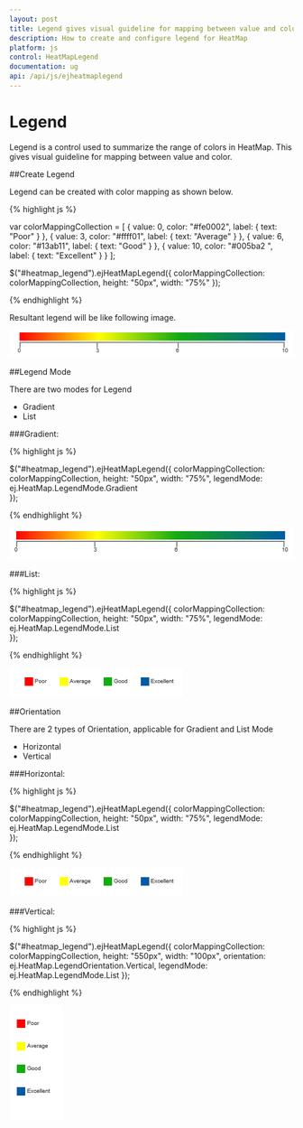 ```yaml
---
layout: post
title: Legend gives visual guideline for mapping between value and color.
description: How to create and configure legend for HeatMap
platform: js
control: HeatMapLegend
documentation: ug
api: /api/js/ejheatmaplegend
---
```


# Legend

Legend is a control used to summarize the range of colors in HeatMap. This gives visual guideline for mapping between value and color.

##Create Legend

Legend can be created with color mapping as shown below.

{% highlight js %}

var colorMappingCollection = [
    { value: 0, color: "#fe0002", label: { text: "Poor" } },
    { value: 3, color: "#ffff01", label: { text: "Average" } },
    { value: 6, color: "#13ab11", label: { text: "Good" } },
    { value: 10, color: "#005ba2 ", label: { text: "Excellent" } }
];

$("#heatmap_legend").ejHeatMapLegend({
    colorMappingCollection: colorMappingCollection,
    height: "50px",
    width: "75%"
});

{% endhighlight %}

Resultant legend will be like following image.

![](Legend_images/Legend_img1.png)
 
##Legend Mode

There are two modes for Legend
* Gradient
* List

###Gradient:

{% highlight js %} 

$("#heatmap_legend").ejHeatMapLegend({
    colorMappingCollection: colorMappingCollection,
    height: "50px",
    width: "75%",
    legendMode: ej.HeatMap.LegendMode.Gradient   
});
        
{% endhighlight %}

![](Legend_images/Legend_img2.png)

###List:

{% highlight js %} 

$("#heatmap_legend").ejHeatMapLegend({
    colorMappingCollection: colorMappingCollection,
    height: "50px",
    width: "75%",
    legendMode: ej.HeatMap.LegendMode.List   
});
        
{% endhighlight %}

![](Legend_images/Legend_img3.png)

##Orientation

There are 2 types of Orientation, applicable for Gradient and List Mode 
* Horizontal
* Vertical

###Horizontal:

{% highlight js %} 

$("#heatmap_legend").ejHeatMapLegend({
    colorMappingCollection: colorMappingCollection,
    height: "50px",
    width: "75%",
    legendMode: ej.HeatMap.LegendMode.List   
});
        
{% endhighlight %}

![](Legend_images/Legend_img3.png)

###Vertical:

{% highlight js %} 

$("#heatmap_legend").ejHeatMapLegend({
    colorMappingCollection: colorMappingCollection,
    height: "550px",
    width: "100px",
    orientation: ej.HeatMap.LegendOrientation.Vertical,
    legendMode: ej.HeatMap.LegendMode.List
});
        
{% endhighlight %}

![](Legend_images/Legend_img4.png)